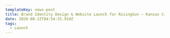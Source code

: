 ```yaml
---
templateKey: news-post
title: Brand Identity Design & Website Launch for RisingSun — Kansas City, MO
date: 2020-08-22T04:54:31.919Z
tags:
  - Launch
---
```

